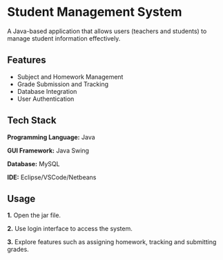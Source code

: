
# Student Management System

A Java-based application that allows users (teachers and students) to manage student information effectively.




## Features

- Subject and Homework Management
- Grade Submission and Tracking
- Database Integration
- User Authentication

## Tech Stack

**Programming Language:** Java

**GUI Framework:** Java Swing

**Database:** MySQL

**IDE:** Eclipse/VSCode/Netbeans


## Usage

**1.** Open the jar file.

**2.** Use login interface to access the system.

**3.** Explore features such as assigning homework, tracking and submitting grades.

